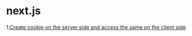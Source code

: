 # next.js

1.[Create cookie on the server side and access the same on the client side](https://github.com/jerilcj3/next.js/blob/main/cookie)
